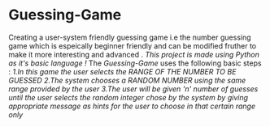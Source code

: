 # Guessing-Game
Creating a user-system friendly guessing game i.e the number guessing game which is espeically beginner friendly and can be modified fruther to make it more interesting and advanced . *This project is made using *Python* as it's basic language !*
The *Guessing-Game* uses the following basic steps :
*1.In this game the user selects the RANGE OF THE NUMBER TO BE GUESSED*
*2.The system chooses a RANDOM NUMBER using the same range provided by the user*
*3.The user will be given 'n' number of guesses until the user selects the random integer chose by the system by giving appropriate message as hints for the user to choose in that certain range only*
